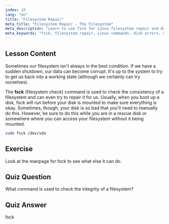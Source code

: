 ```yaml
---
index: 10
lang: "en"
title: "Filesystem Repair"
meta_title: "Filesystem Repair - The Filesystem"
meta_description: "Learn to use fsck for Linux filesystem repair and data recovery. Understand how to check and fix disk errors with this essential command. Start your Linux journey!"
meta_keywords: "fsck, filesystem repair, Linux commands, disk errors, data recovery, Linux tutorial, beginner guide"
---
```


## Lesson Content

Sometimes our filesystem isn't always in the best condition. If we have a sudden shutdown, our data can become corrupt. It's up to the system to try to get us back into a working state (although we certainly can try ourselves).

The **fsck** (filesystem check) command is used to check the consistency of a filesystem and can even try to repair it for us. Usually, when you boot up a disk, fsck will run before your disk is mounted to make sure everything is okay. Sometimes, though, your disk is so bad that you'll need to manually do this. However, be sure to do this while you are in a rescue disk or somewhere where you can access your filesystem without it being mounted.

```bash
sudo fsck /dev/sda
```

## Exercise

Look at the manpage for fsck to see what else it can do.

## Quiz Question

What command is used to check the integrity of a filesystem?

## Quiz Answer

fsck
